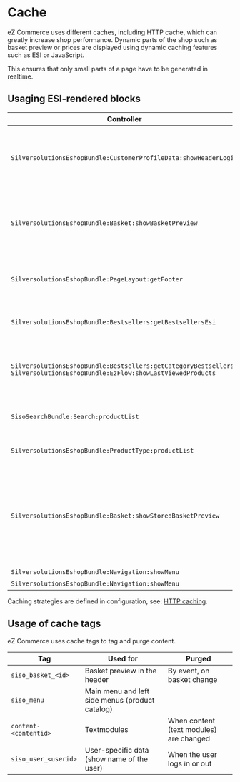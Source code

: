 # Cache

eZ Commerce uses different caches, including HTTP cache, which can greatly increase shop performance.
Dynamic parts of the shop such as basket preview or prices are displayed using dynamic caching features such as ESI or JavaScript.

This ensures that only small parts of a page have to be generated in realtime.

## Usaging ESI-rendered blocks

|Controller|Purpose|Cache settings|
|--- |--- |--- |
|`SilversolutionsEshopBundle:CustomerProfileData:showHeaderLogin`|Displays information about the logged-in user in the top part of the page|Purged after login/logout and delegate process|
|`SilversolutionsEshopBundle:Basket:showBasketPreview`|Displays a short version of the basket in the top part of the page|Purged when basket changes.</br>Tags: `siso_basket_<basketid>`</br>`siso_user_<userid>`|
|`SilversolutionsEshopBundle:PageLayout:getFooter`|Footer information shared among all pages|caching strategy `service_menue`|
|`SilversolutionsEshopBundle:Bestsellers:getBestsellersEsi`|Bestseller Box for catalog pages|caching strategy `product_list`|
|`SilversolutionsEshopBundle:Bestsellers:getCategoryBestsellers`</br>`SilversolutionsEshopBundle:EzFlow:showLastViewedProducts`|Shows last viewed products e.g. on Landing Pages|caching strategy `product_list`|
|`SisoSearchBundle:Search:productList`|Product list when the user is logged in|no caching|
|`SilversolutionsEshopBundle:ProductType:productList`|Product type list page|caching strategy `product_type_children`|
|`SilversolutionsEshopBundle:Basket:showStoredBasketPreview`|User menu: displays a badge with the number of products in stored comparison or the number of stored baskets|caching strategy `basket_preview`</br>Purged when basket changes.</br>Tags: `siso_basket_<basketid>`|
|`SilversolutionsEshopBundle:Navigation:showMenu`|Left menu|Tag: `siso_menu`|
|`SilversolutionsEshopBundle:Navigation:showMenu`|Main menu|Tag: `siso_menu`|

Caching strategies are defined in configuration, see: [HTTP caching](content_cache_refresh/http_caching.md).

## Usage of cache tags

eZ Commerce uses cache tags to tag and purge content.

|Tag|Used for|Purged|
|--- |--- |--- |
|`siso_basket_<id>`|Basket preview in the header|By event, on basket change|
|`siso_menu`|Main menu and left side menus (product catalog)||
|`content-<contentid>`|Textmodules|When content (text modules) are changed|
|`siso_user_<userid>`|User-specific data (show name of the user)|When the user logs in or out|
